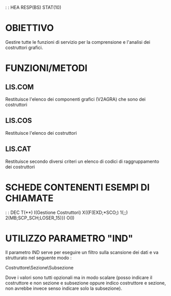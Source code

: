  :  : HEA RESP(BS) STAT(10)
# OBIETTIVO
Gestire tutte le funzioni di servizio per la comprensione e l'analisi dei costruttori grafici.

# FUNZIONI/METODI
## LIS.COM
Restituisce l'elenco dei componenti grafici (V2AGRA) che sono dei costruttori
## LIS.COS
Restituisce l'elenco dei costruttori
## LIS.CAT
Restituisce secondo diversi criteri un elenco di codici di raggruppamento dei costruttori

# SCHEDE CONTENENTI ESEMPI DI CHIAMATE
 :  : DEC T(**) I(Gestione Costruttori) X({F(EXD;*SCO;) 1(;;) 2(MB;SCP_SCH;LOSER_15)}) O(I)

# UTILIZZO PARAMETRO "IND"
Il parametro IND serve per eseguire un filtro sulla scansione dei dati e va strutturato
nel seguente modo : 

Costruttore\Sezione\Subsezione

Dove i valori sono tutti opzionali ma in modo scalare (posso indicare il costruttore e
non sezione e subsezione oppure indico costruttore e sezione, non avrebbe invece senso
indicare solo la subsezione).

